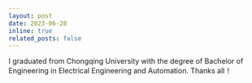 ```yaml
---
layout: post
date: 2023-06-28
inline: true
related_posts: false
---
```


I graduated from Chongqing University with the degree of Bachelor of Engineering in Electrical Engineering and Automation. Thanks all！
